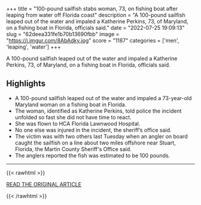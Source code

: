 +++
title = "100-pound sailfish stabs woman, 73, on fishing boat after leaping from water off Florida coast"
description = "A 100-pound sailfish leaped out of the water and impaled a Katherine Perkins, 73, of Maryland, on a fishing boat in Florida, officials said."
date = "2022-07-25 19:09:13"
slug = "62deea331fe1b70b13690fbb"
image = "https://i.imgur.com/8AbAdky.jpg"
score = "1187"
categories = ['men', 'leaping', 'water']
+++

A 100-pound sailfish leaped out of the water and impaled a Katherine Perkins, 73, of Maryland, on a fishing boat in Florida, officials said.

## Highlights

- A 100-pound sailfish leaped out of the water and impaled a 73-year-old Maryland woman on a fishing boat in Florida.
- The woman, identified as Katherine Perkins, told police the incident unfolded so fast she did not have time to react.
- She was flown to HCA Florida Lawnwood Hospital.
- No one else was injured in the incident, the sheriff’s office said.
- The victim was with two others last Tuesday when an angler on board caught the sailfish on a line about two miles offshore near Stuart, Florida, the Martin County Sheriff's Office said.
- The anglers reported the fish was estimated to be 100 pounds.

---

{{< rawhtml >}}
  <p class="article-category">
    <a target="_blank" href="https://www.nbcnews.com/news/us-news/100-pound-sailfish-stabs-woman-73-fishing-boat-leaping-water-florida-c-rcna39788">READ THE ORIGINAL ARTICLE</a>
  </p>
{{< /rawhtml >}}
